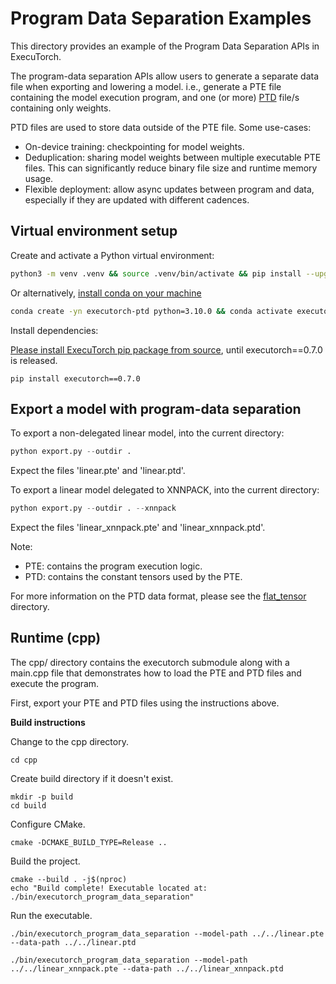 # Program Data Separation Examples

This directory provides an example of the Program Data Separation APIs in ExecuTorch.

The program-data separation APIs allow users to generate a separate data file when exporting and lowering a model. i.e., generate a PTE file containing the model execution program, and one (or more) [PTD](https://github.com/pytorch/executorch/blob/main/extension/flat_tensor/README.md) file/s containing only weights.

PTD files are used to store data outside of the PTE file. Some use-cases:
- On-device training: checkpointing for model weights.
- Deduplication: sharing model weights between multiple executable PTE files. This can significantly reduce binary file size and runtime memory usage.
- Flexible deployment: allow async updates between program and data, especially if they are updated with different cadences.

## Virtual environment setup
Create and activate a Python virtual environment:
```bash
python3 -m venv .venv && source .venv/bin/activate && pip install --upgrade pip
```
Or alternatively, [install conda on your machine](https://conda.io/projects/conda/en/latest/user-guide/install/index.html)
```bash
conda create -yn executorch-ptd python=3.10.0 && conda activate executorch-ptd
```

Install dependencies:

[Please install ExecuTorch pip package from source](https://docs.pytorch.org/executorch/stable/using-executorch-building-from-source.html#install-executorch-pip-package-from-source), until executorch==0.7.0 is released.

```
pip install executorch==0.7.0
```

## Export a model with program-data separation
To export a non-delegated linear model, into the current directory:
```python
python export.py --outdir .
```
Expect the files 'linear.pte' and 'linear.ptd'.

To export a linear model delegated to XNNPACK, into the current directory:
```python
python export.py --outdir . --xnnpack
```
Expect the files 'linear_xnnpack.pte' and 'linear_xnnpack.ptd'.

Note:
- PTE: contains the program execution logic.
- PTD: contains the constant tensors used by the PTE.

For more information on the PTD data format, please see the [flat_tensor](https://github.com/pytorch/executorch/blob/main/extension/flat_tensor/README.md) directory.

## Runtime (cpp)
The cpp/ directory contains the executorch submodule along with a main.cpp file that demonstrates how to load the PTE and PTD files and execute the program.

First, export your PTE and PTD files using the instructions above.

**Build instructions**

Change to the cpp directory.
```
cd cpp
```

Create build directory if it doesn't exist.
```
mkdir -p build
cd build
```

Configure CMake.
```
cmake -DCMAKE_BUILD_TYPE=Release ..
```

Build the project.
```
cmake --build . -j$(nproc)
echo "Build complete! Executable located at: ./bin/executorch_program_data_separation"
```

Run the executable.
```
./bin/executorch_program_data_separation --model-path ../../linear.pte --data-path ../../linear.ptd

./bin/executorch_program_data_separation --model-path ../../linear_xnnpack.pte --data-path ../../linear_xnnpack.ptd
```

